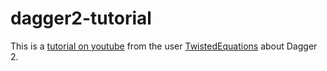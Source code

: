 # dagger2-tutorial

  This is a [tutorial on youtube](https://www.youtube.com/watch?v=Qwk7ESmaCq0&list=PLuR1PJnGR-Ih-HXnGSpnqjdhdvqcwhfFU)
  from the user [TwistedEquations](https://www.youtube.com/channel/UC5fT02o8H1NnGfX7j1CmP6Q) about Dagger 2.
